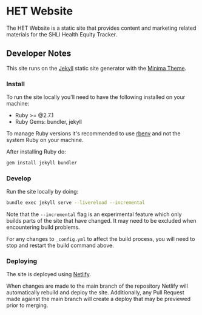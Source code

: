 # HET Website

The HET Website is a static site that provides content and marketing related materials for the SHLI Health Equity Tracker.

## Developer Notes

This site runs on the [Jekyll](https://jekyllrb.com) static site generator with the [Minima Theme](https://github.com/jekyll/minima).

### Install

To run the site locally you'll need to have the following installed on your machine: 

- Ruby >= @2.7.1
- Ruby Gems: bundler, jekyll

To manage Ruby versions it's recommended to use [rbenv](https://github.com/rbenv/rbenv#installation) and not the system Ruby on your machine.

After installing Ruby do:

```bash
gem install jekyll bundler
```

### Develop

Run the site locally by doing:

```bash
bundle exec jekyll serve --livereload --incremental
```

Note that the `--incremental` flag is an experimental feature which only builds parts of the site that have changed. It may need to be excluded when encountering build problems.

For any changes to `_config.yml` to affect the build process, you will need to stop and restart the build command above.

### Deploying

The site is deployed using [Netlify](https://netlify.com). 

When changes are made to the main branch of the repository Netlify will automatically rebuild and deploy the site. Additionally, any Pull Request made against the main branch will create a deploy that may be previewed prior to merging.
